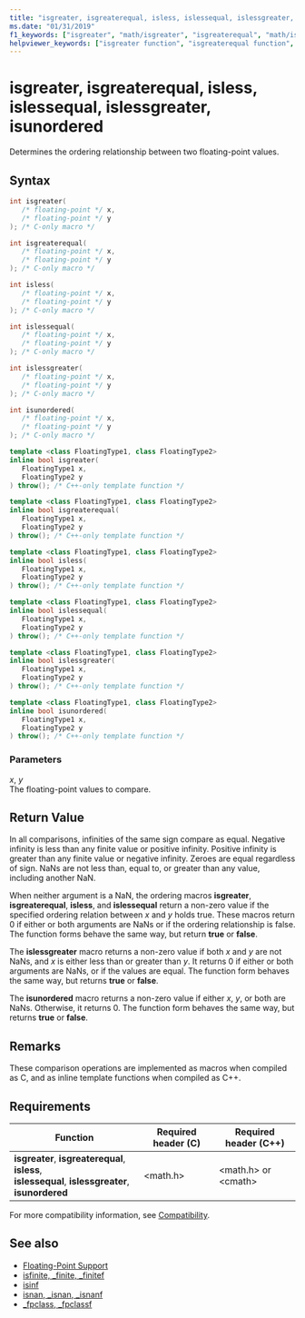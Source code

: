 ```yaml
---
title: "isgreater, isgreaterequal, isless, islessequal, islessgreater, isunordered"
ms.date: "01/31/2019"
f1_keywords: ["isgreater", "math/isgreater", "isgreaterequal", "math/isgreaterequal", "isless", "math/isless", "islessequal", "math/islessequal", "islessgreater", "math/islessgreater", "isunordered", "math/isunordered"]
helpviewer_keywords: ["isgreater function", "isgreaterequal function", "isless function", "islessequal function", "islessgreater function", "isunordered function"]
---
```

# isgreater, isgreaterequal, isless, islessequal, islessgreater, isunordered

Determines the ordering relationship between two floating-point values.

## Syntax

```C
int isgreater(
   /* floating-point */ x,
   /* floating-point */ y
); /* C-only macro */

int isgreaterequal(
   /* floating-point */ x,
   /* floating-point */ y
); /* C-only macro */

int isless(
   /* floating-point */ x,
   /* floating-point */ y
); /* C-only macro */

int islessequal(
   /* floating-point */ x,
   /* floating-point */ y
); /* C-only macro */

int islessgreater(
   /* floating-point */ x,
   /* floating-point */ y
); /* C-only macro */

int isunordered(
   /* floating-point */ x,
   /* floating-point */ y
); /* C-only macro */
```

```C++
template <class FloatingType1, class FloatingType2>
inline bool isgreater(
   FloatingType1 x,
   FloatingType2 y
) throw(); /* C++-only template function */

template <class FloatingType1, class FloatingType2>
inline bool isgreaterequal(
   FloatingType1 x,
   FloatingType2 y
) throw(); /* C++-only template function */

template <class FloatingType1, class FloatingType2>
inline bool isless(
   FloatingType1 x,
   FloatingType2 y
) throw(); /* C++-only template function */

template <class FloatingType1, class FloatingType2>
inline bool islessequal(
   FloatingType1 x,
   FloatingType2 y
) throw(); /* C++-only template function */

template <class FloatingType1, class FloatingType2>
inline bool islessgreater(
   FloatingType1 x,
   FloatingType2 y
) throw(); /* C++-only template function */

template <class FloatingType1, class FloatingType2>
inline bool isunordered(
   FloatingType1 x,
   FloatingType2 y
) throw(); /* C++-only template function */
```

### Parameters

*x*, *y*<br/>
The floating-point values to compare.

## Return Value

In all comparisons, infinities of the same sign compare as equal. Negative infinity is less than any finite value or positive infinity. Positive infinity is greater than any finite value or negative infinity. Zeroes are equal regardless of sign. NaNs are not less than, equal to, or greater than any value, including another NaN.

When neither argument is a NaN, the ordering macros **isgreater**, **isgreaterequal**, **isless**, and **islessequal** return a non-zero value if the specified ordering relation between *x* and *y* holds true. These macros return 0 if either or both arguments are NaNs or if the ordering relationship is false. The function forms behave the same way, but return **true** or **false**.

The **islessgreater** macro returns a non-zero value if both *x* and *y* are not NaNs, and *x* is either less than or greater than *y*. It returns 0 if either or both arguments are NaNs, or if the values are equal. The function form behaves the same way, but returns **true** or **false**.

The **isunordered** macro returns a non-zero value if either *x*, *y*, or both are NaNs. Otherwise, it returns 0. The function form behaves the same way, but returns **true** or **false**.

## Remarks

These comparison operations are implemented as macros when compiled as C, and as inline template functions when compiled as C++.

## Requirements

|Function|Required header (C)|Required header (C++)|
|--------------|---------------------------|-------------------------------|
| **isgreater**, **isgreaterequal**, **isless**,<br/>**islessequal**, **islessgreater**, **isunordered** | \<math.h> | \<math.h> or \<cmath> |

For more compatibility information, see [Compatibility](../../c-runtime-library/compatibility.md).

## See also

- [Floating-Point Support](../../c-runtime-library/floating-point-support.md)
- [isfinite, _finite, _finitef](finite-finitef.md)
- [isinf](isinf.md)
- [isnan, _isnan, _isnanf](isnan-isnan-isnanf.md)
- [_fpclass, _fpclassf](fpclass-fpclassf.md)
